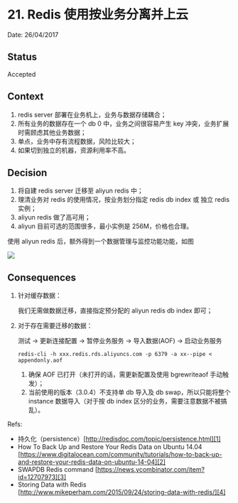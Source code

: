 # 21. Redis 使用按业务分离并上云

Date: 26/04/2017

## Status

Accepted

## Context

1. redis server 部署在业务机上，业务与数据存储耦合；
2. 所有业务的数据存在一个 db 0 中，业务之间很容易产生 key 冲突，业务扩展时需顾虑其他业务数据；
3. 单点，业务中存有流程数据，风险比较大；
4. 如果切到独立的机器，资源利用率不高。

## Decision

1. 将自建 redis server 迁移至 aliyun redis 中；
2. 理清业务对 redis 的使用情况，按业务划分指定 redis db index 或 独立 redis 实例；
3. aliyun redis 做了高可用；
4. aliyun 目前可选的范围很多，最小实例是 256M，价格也合理。

使用 aliyun redis 后，额外得到一个数据管理与监控功能功能，如图

![][image-1]

## Consequences

1. 针对缓存数据：

	我们无需做数据迁移，直接指定预分配的 aliyun redis db index 即可；

2. 对于存在需要迁移的数据：

	测试 -\> 更新连接配置 -\> 暂停业务服务 -\> 导入数据(AOF) -\> 启动业务服务

	`redis-cli -h xxx.redis.rds.aliyuncs.com -p 6379 -a xx--pipe < appendonly.aof`

	1. 确保 AOF 已打开（未打开的话，需更新配置及使用 bgrewriteaof 手动触发）；
	2. 当前使用的版本（3.0.4）不支持单 db 导入及 db swap，所以只能将整个 instance 数据导入（对于按 db index 区分的业务，需要注意数据不被搞乱）。

Refs:

* 持久化（persistence）[http://redisdoc.com/topic/persistence.html][1]
* How To Back Up and Restore Your Redis Data on Ubuntu 14.04 [https://www.digitalocean.com/community/tutorials/how-to-back-up-and-restore-your-redis-data-on-ubuntu-14-04][2]
* SWAPDB Redis command [https://news.ycombinator.com/item?id=12707973][3]
* Storing Data with Redis [http://www.mikeperham.com/2015/09/24/storing-data-with-redis/][4]

[1]:	http://redisdoc.com/topic/persistence.html
[2]:	https://www.digitalocean.com/community/tutorials/how-to-back-up-and-restore-your-redis-data-on-ubuntu-14-04
[3]:	https://news.ycombinator.com/item?id=12707973
[4]:	http://www.mikeperham.com/2015/09/24/storing-data-with-redis/

[image-1]:	files/dms-redis-overview.png